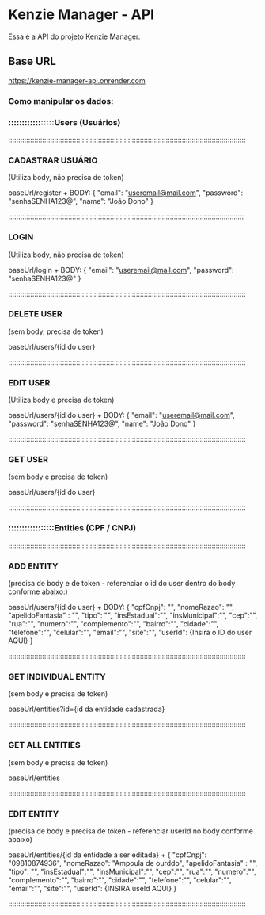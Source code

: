# Kenzie Manager - API

Essa é a API do projeto Kenzie Manager.

## Base URL

https://kenzie-manager-api.onrender.com


### Como manipular os dados:

### :::::::::::::::::Users (Usuários) 

:::::::::::::::::::::::::::::::::::::::::::::::::::::::::::::::::::::::::::::::::::::::::::::::::::::::::::::::::::::::

### CADASTRAR USUÁRIO
(Utiliza body, não precisa de token)

baseUrl/register
+
BODY:
	{
		"email": "useremail@mail.com",
		"password": "senhaSENHA123@",
		"name": "João Dono"	
	}
	
::::::::::::::::::::::::::::::::::::::::::::::::::::::::::::::::::::::::::::::::::::::::::::::::::::::::::::::::::::::
	
### LOGIN
(Utiliza body, não precisa de token)

baseUrl/login
+
BODY:
	{
		"email": "useremail@mail.com",
		"password": "senhaSENHA123@"
	}
	
:::::::::::::::::::::::::::::::::::::::::::::::::::::::::::::::::::::::::::::::::::::::::::::::::::::::::::::::::::::::
	
### DELETE USER
(sem body, precisa de token)

baseUrl/users/{id do user}

:::::::::::::::::::::::::::::::::::::::::::::::::::::::::::::::::::::::::::::::::::::::::::::::::::::::::::::::::::::::

### EDIT USER
(Utiliza body e precisa de token)

baseUrl/users/{id do user}
+
BODY:
	{
		"email": "useremail@mail.com",
		"password": "senhaSENHA123@",
		"name": "João Dono"
	}

:::::::::::::::::::::::::::::::::::::::::::::::::::::::::::::::::::::::::::::::::::::::::::::::::::::::::::::::::::::::

### GET USER
 (sem body e precisa de token)
 
 baseUrl/users/{id do user}
 
 :::::::::::::::::::::::::::::::::::::::::::::::::::::::::::::::::::::::::::::::::::::::::::::::::::::::::::::::::::::::
 
 
### :::::::::::::::::Entities (CPF / CNPJ) 

:::::::::::::::::::::::::::::::::::::::::::::::::::::::::::::::::::::::::::::::::::::::::::::::::::::::::::::::::::::::

### ADD ENTITY
 (precisa de body e de token - referenciar o id do user dentro do body conforme abaixo:)
 
baseUrl/users/{id do user}
+
BODY:
		{
		"cpfCnpj": "",
		"nomeRazao": "",
		"apelidoFantasia" : "",
		"tipo": "",
		"insEstadual":"",
		"insMunicipal":"",
		"cep":"",
		"rua":"",
		"numero":"",
		"complemento":"",
		"bairro":"",
		"cidade":"",
		"telefone":"",
		"celular":"",
		"email":"",
		"site":"",
		"userId": {Insira o ID do user AQUI}
	}
	
 :::::::::::::::::::::::::::::::::::::::::::::::::::::::::::::::::::::::::::::::::::::::::::::::::::::::::::::::::::::::

### GET INDIVIDUAL ENTITY
 (sem body e precisa de token)
 
 baseUrl/entities?id={id da entidade cadastrada}
 
 :::::::::::::::::::::::::::::::::::::::::::::::::::::::::::::::::::::::::::::::::::::::::::::::::::::::::::::::::::::::
 
### GET ALL ENTITIES
 (sem body e precisa de token)
 
 baseUrl/entities
 
 :::::::::::::::::::::::::::::::::::::::::::::::::::::::::::::::::::::::::::::::::::::::::::::::::::::::::::::::::::::::
 
 ### EDIT ENTITY
 (precisa de body e precisa de token - referenciar userId no body conforme abaixo)
 
 baseUrl/entities/{id da entidade a ser editada}
 +
	{
		"cpfCnpj": "09810874936",
		"nomeRazao": "Ampoula de ourddo",
		"apelidoFantasia" : "",
		"tipo": "",
		"insEstadual":"",
		"insMunicipal":"",
		"cep":"",
		"rua":"",
		"numero":"",
		"complemento":"",
		"bairro":"",
		"cidade":"",
		"telefone":"",
		"celular":"",
		"email":"",
		"site":"",
		"userId": {INSIRA useId AQUI}
	}
 
 :::::::::::::::::::::::::::::::::::::::::::::::::::::::::::::::::::::::::::::::::::::::::::::::::::::::::::::::::::::::
